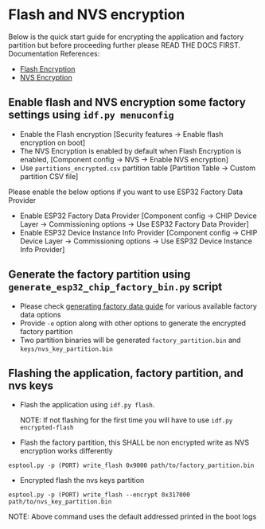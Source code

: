 # Flash and NVS encryption

Below is the quick start guide for encrypting the application and factory
partition but before proceeding further please READ THE DOCS FIRST.
Documentation References:

-   [Flash Encryption](https://docs.espressif.com/projects/esp-idf/en/latest/esp32/security/flash-encryption.html)
-   [NVS Encryption](https://docs.espressif.com/projects/esp-idf/en/latest/esp32/api-reference/storage/nvs_flash.html#nvs-encryption)

## Enable flash and NVS encryption some factory settings using `idf.py menuconfig`

-   Enable the Flash encryption [Security features → Enable flash encryption on
    boot]
-   The NVS Encryption is enabled by default when Flash Encryption is enabled, [Component config → NVS → Enable NVS encryption]
-   Use `partitions_encrypted.csv` partition table [Partition Table → Custom
    partition CSV file]

Please enable the below options if you want to use ESP32 Factory Data Provider

-   Enable ESP32 Factory Data Provider [Component config → CHIP Device Layer →
    Commissioning options → Use ESP32 Factory Data Provider]
-   Enable ESP32 Device Instance Info Provider [Component config → CHIP Device
    Layer → Commissioning options → Use ESP32 Device Instance Info Provider]

## Generate the factory partition using `generate_esp32_chip_factory_bin.py` script

-   Please check [generating factory data guide](factory_data.md) for various available factory data options
-   Provide `-e` option along with other options to generate the
    encrypted factory partition
-   Two partition binaries will be generated `factory_partition.bin` and
    `keys/nvs_key_partition.bin`

## Flashing the application, factory partition, and nvs keys

-   Flash the application using `idf.py flash`.

    NOTE: If not flashing for the first time you will have to use `idf.py encrypted-flash`

-   Flash the factory partition, this SHALL be non encrypted write as NVS
    encryption works differently

```
esptool.py -p (PORT) write_flash 0x9000 path/to/factory_partition.bin
```

-   Encrypted flash the nvs keys partition

```
esptool.py -p (PORT) write_flash --encrypt 0x317000 path/to/nvs_key_partition.bin
```

NOTE: Above command uses the default addressed printed in the boot logs
